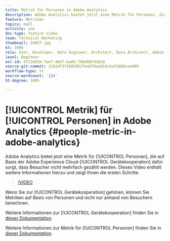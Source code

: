```yaml
---
title: Metrik für Personen in Adobe Analytics
description: Adobe Analytics bietet jetzt eine Metrik für Personen, die auf Basis der Adobe Experience Cloud-Gerätekooperation dafür sorgt, dass Besucher nicht mehrfach gezählt werden. Dieses Video enthält weitere Informationen hierzu und zeigt Ihnen die ersten Schritte.
feature: Metriken
topics: null
activity: use
doc-type: feature video
team: Technical Marketing
thumbnail: 24037.jpg
kt: 1986
role: User, Developer, Data Engineer, Architect, Data Architect, Admin, Leader
level: Beginner
exl-id: 47110d1b-7ae7-483f-ba05-796d00741b20
source-git-commit: 32424f3f2b05952fe4df9ea91dcbe51684cee905
workflow-type: ht
source-wordcount: '124'
ht-degree: 100%

---
```


# [!UICONTROL Metrik] für [!UICONTROL Personen] in Adobe Analytics {#people-metric-in-adobe-analytics}

Adobe Analytics bietet jetzt eine Metrik für [!UICONTROL Personen], die auf Basis der Adobe Experience Cloud-[!UICONTROL Gerätekooperation] dafür sorgt, dass Besucher nicht mehrfach gezählt werden. Dieses Video enthält weitere Informationen hierzu und zeigt Ihnen die ersten Schritte.

>[!VIDEO](https://video.tv.adobe.com/v/24037/?quality=12)

Wenn Sie zur [!UICONTROL Gerätekooperation] gehören, können Sie Metriken auf Basis von Personen und nicht nur anhand von Besuchern berechnen.

Weitere Informationen zur [!UICONTROL Gerätekooperation] finden Sie in [dieser Dokumentation](https://marketing.adobe.com/resources/help/de_DE/mcdc/).

Weitere Informationen zur Metrik für [!UICONTROL Personen] finden Sie in [dieser Dokumentation](https://marketing.adobe.com/resources/help/de_DE/mcdc/mcdc-people.html).
